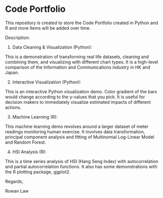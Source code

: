 # Code Portfolio

This repository is created to store the Code Portfolio created in Python and R and more items will be added over time.


Description:

1. Data Cleaning & Visualization (Python):

This is a demonstration of transforming real life datasets, cleaning and combining them, and visualizing with different chart types. It is a high-level comparison of the Information and Communications industry in HK and Japan.


2. Interactive Visualization (Python):

This is an interactive Python visualization demo. Color gradient of the bars would change according to the y-values that you pick. It is useful for decision makers to immediately visualize estimated impacts of different actions.


3. Machine Learning (R):

This machine learning demo revolves around a larger dataset of meter readings monitoring human exercise. It involves data transformation, principal component analysis and fitting of Multinomial Log-Linear Model and Random Forest.


4. HSI Analysis (R):

This is a time series analysis of HSI (Hang Seng Index) with autocorrelation and partial autocorrelation functions. It also has some demonstrations with the R plotting package, ggplot2.



Regards,

Rowan Law
